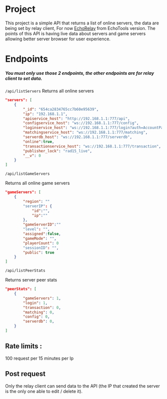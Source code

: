 # Project

This project is a simple API that returns a list of online servers, the data are being set by relay client,
For now [EchoRelay](https://github.com/EchoTools/EchoRelay/tree/main) from EchoTools version.
The points of this API is having live data about servers and game servers allowing better server browser for user experience.

# Endpoints

##### You must only use those 2 endpoints, the other endpoints are for relay client to set data.

``/api/listServers``
Returns all online servers

```json
"servers": [
    {
        "_id": "654ca2834765cc7b60e95639",
        "ip": "192.168.1.1",
        "apiservice_host": "http://192.168.1.1:777/api",
        "configservice_host": "ws://192.168.1.1:777/config",
        "loginservice_host": "ws://192.168.1.1:777/login?auth=AccountPassword&displayname=AccountName",
        "matchingservice_host": "ws://192.168.1.1:777/matching",
        "serverdb_host": "ws://192.168.1.1:777/serverdb",
        "online":true,
        "transactionservice_host": "ws://192.168.1.1:777/transaction",
        "publisher_lock": "rad15_live",
        "__v": 0
    }
]
```

``/api/listGameServers``

Returns all online game servers
```json
"gameServers": [
    {
        "region": ""
        "serverIP": {
            "id":"",
            "ip":""
        },
        "gameServerID":""
        "level": "",
        "assigned":false,
        "gameMode": "",
        "playerCount": 0
        "sessionID": "",
        "public": true
    }
]
```

``/api/listPeerStats``

Returns server peer stats
```json
"peerStats": [
    {
        "gameServers": 1,
        "login": 1,
        "transaction": 0,
        "matching": 0,
        "config": 0,
        "serverdb": 0,
    }
]
```

## Rate limits : 

100 request per 15 minutes per Ip

## Post request

Only the relay client can send data to the API (the IP that created the server is the only one able to edit / delete it).

